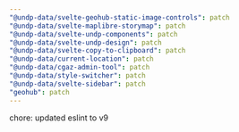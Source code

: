 ```yaml
---
"@undp-data/svelte-geohub-static-image-controls": patch
"@undp-data/svelte-maplibre-storymap": patch
"@undp-data/svelte-undp-components": patch
"@undp-data/svelte-undp-design": patch
"@undp-data/svelte-copy-to-clipboard": patch
"@undp-data/current-location": patch
"@undp-data/cgaz-admin-tool": patch
"@undp-data/style-switcher": patch
"@undp-data/svelte-sidebar": patch
"geohub": patch
---
```


chore: updated eslint to v9
